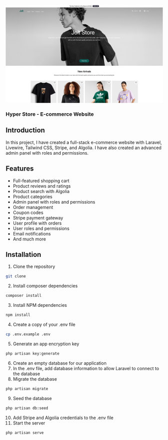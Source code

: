 <img src="./readme/prev.png" 
/>

### Hyper Store - E-commerce Website


## Introduction
In this project, I have created a full-stack e-commerce website with Laravel, Livewire, Tailwind CSS, Stripe, and Algolia. I have also created an advanced admin panel with roles and permissions.

## Features
- Full-featured shopping cart
- Product reviews and ratings
- Product search with Algolia
- Product categories
- Admin panel with roles and permissions
- Order management
- Coupon codes
- Stripe payment gateway
- User profile with orders
- User roles and permissions
- Email notifications
- And much more

## Installation
1. Clone the repository
```bash
git clone
```
2. Install composer dependencies
```bash
composer install
```
3. Install NPM dependencies
```bash
npm install
```
4. Create a copy of your .env file
```bash
cp .env.example .env
```
5. Generate an app encryption key
```bash
php artisan key:generate
```
6. Create an empty database for our application
7. In the .env file, add database information to allow Laravel to connect to the database
8. Migrate the database
```bash
php artisan migrate
```
9. Seed the database
```bash
php artisan db:seed
```
10. Add Stripe and Algolia credentials to the .env file
11. Start the server
```bash
php artisan serve
```


